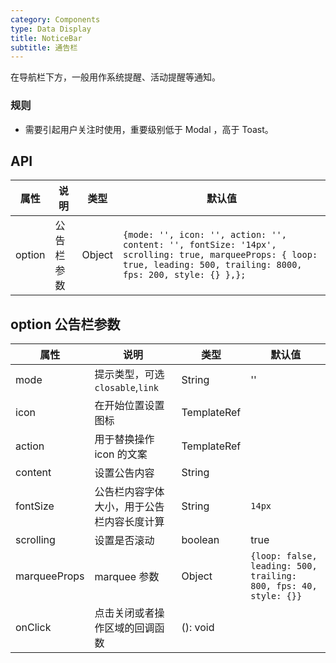 ```yaml
---
category: Components
type: Data Display
title: NoticeBar
subtitle: 通告栏
---
```


在导航栏下方，一般用作系统提醒、活动提醒等通知。

### 规则
- 需要引起用户关注时使用，重要级别低于 Modal ，高于 Toast。

## API

属性 | 说明 | 类型 | 默认值
----|-----|------|------
| option | 公告栏参数 | Object | `{mode: '', icon: '', action: '', content: '', fontSize: '14px', scrolling: true, marqueeProps: { loop: true, leading: 500, trailing: 8000, fps: 200, style: {} },};`|

## option 公告栏参数
属性 | 说明 | 类型 | 默认值
----|-----|------|------
| mode    | 提示类型，可选 `closable`,`link`   | String |  ''  |
| icon    | 在开始位置设置图标  |  TemplateRef | |
| action | 用于替换操作 icon 的文案 | TemplateRef | <span> </span> |
| content | 设置公告内容 | String| |
| fontSize| 公告栏内容字体大小，用于公告栏内容长度计算 | String | `14px` |
| scrolling| 设置是否滚动 | boolean | true |
| marqueeProps | marquee 参数       | Object | `{loop: false, leading: 500, trailing: 800, fps: 40, style: {}}`  |
| onClick | 点击关闭或者操作区域的回调函数        | (): void | <span> </span> |
